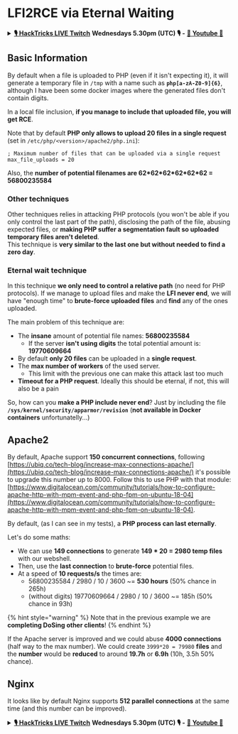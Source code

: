 # LFI2RCE via Eternal Waiting

<details>

<summary><a href="https://www.twitch.tv/hacktricks_live/schedule"><strong>🎙️ HackTricks LIVE Twitch</strong></a> <strong>Wednesdays 5.30pm (UTC) 🎙️ -</strong> <a href="https://www.youtube.com/@hacktricks_LIVE"><strong>🎥 Youtube 🎥</strong></a></summary>

* Do you work in a **cybersecurity company**? Do you want to see your **company advertised in HackTricks**? or do you want to have access to the **latest version of the PEASS or download HackTricks in PDF**? Check the [**SUBSCRIPTION PLANS**](https://github.com/sponsors/carlospolop)!
* Discover [**The PEASS Family**](https://opensea.io/collection/the-peass-family), our collection of exclusive [**NFTs**](https://opensea.io/collection/the-peass-family)
* Get the [**official PEASS & HackTricks swag**](https://peass.creator-spring.com)
* **Join the** [**💬**](https://emojipedia.org/speech-balloon/) [**Discord group**](https://discord.gg/hRep4RUj7f) or the [**telegram group**](https://t.me/peass) or **follow** me on **Twitter** [**🐦**](https://github.com/carlospolop/hacktricks/tree/7af18b62b3bdc423e11444677a6a73d4043511e9/\[https:/emojipedia.org/bird/README.md)[**@carlospolopm**](https://twitter.com/carlospolopm)**.**
* **Share your hacking tricks by submitting PRs to the** [**hacktricks repo**](https://github.com/carlospolop/hacktricks) **and** [**hacktricks-cloud repo**](https://github.com/carlospolop/hacktricks-cloud).

</details>

## Basic Information

By default when a file is uploaded to PHP (even if it isn't expecting it), it will generate a temporary file in `/tmp` with a name such as **`php[a-zA-Z0-9]{6}`**, although I have been some docker images where the generated files don't contain digits.

In a local file inclusion, **if you manage to include that uploaded file, you will get RCE**.

Note that by default **PHP only allows to upload 20 files in a single request** (set in `/etc/php/<version>/apache2/php.ini`):&#x20;

```
; Maximum number of files that can be uploaded via a single request
max_file_uploads = 20
```

Also, the **number of potential filenames are 62\*62\*62\*62\*62\*62 = 56800235584**

### Other techniques

Other techniques relies in attacking PHP protocols (you won't be able if you only control the last part of the path), disclosing the path of the file, abusing expected files, or **making PHP suffer a segmentation fault so uploaded temporary files aren't deleted**.\
This technique is **very similar to the last one but without needed to find a zero day**.

### Eternal wait technique

In this technique **we only need to control a relative path** (no need for PHP protocols). If we manage to upload files and make the **LFI never end**, we will have "enough time" to **brute-force uploaded files** and **find** any of the ones uploaded.

The main problem of this technique are:

* The **insane** amount of potential file names: **56800235584**
  * If the server **isn't using digits** the total potential amount is: **19770609664**
* By default **only 20 files** can be uploaded in a **single request**.
* The **max number of workers** of the used server.
  * This limit with the previous one can make this attack last too much
* **Timeout for a PHP request**. Ideally this should be eternal, if not, this will also be a pain

So, how can you **make a PHP include never end**? Just by including the file **`/sys/kernel/security/apparmor/revision`** (**not available in Docker containers** unfortunatelly...)

## Apache2

By default, Apache support **150 concurrent connections**, following [https://ubiq.co/tech-blog/increase-max-connections-apache/](https://ubiq.co/tech-blog/increase-max-connections-apache/) it's possible to upgrade this number up to 8000. Follow this to use PHP with that module: [https://www.digitalocean.com/community/tutorials/how-to-configure-apache-http-with-mpm-event-and-php-fpm-on-ubuntu-18-04](https://www.digitalocean.com/community/tutorials/how-to-configure-apache-http-with-mpm-event-and-php-fpm-on-ubuntu-18-04).

By default, (as I can see in my tests), a **PHP process can last eternally**.

Let's do some maths:

* We can use **149 connections** to generate **149 \* 20 = 2980 temp files** with our webshell.
* Then, use the **last connection** to **brute-force** potential files.
* At a speed of **10 requests/s** the times are:
  * 56800235584 / 2980 / 10 / 3600 \~= **530 hours** (50% chance in 265h)
  * (without digits) 19770609664 / 2980 / 10 / 3600 \~= 185h (50% chance in 93h)

{% hint style="warning" %}
Note that in the previous example we are **completing DoSing other clients**!
{% endhint %}

If the Apache server is improved and we could abuse **4000 connections** (half way to the max number). We could create `3999*20 = 79980` **files** and the **number** would be **reduced** to around **19.7h** or **6.9h** (10h, 3.5h 50% chance).

## Nginx

It looks like by default Nginx supports **512 parallel connections** at the same time (and this number can be improved).

<details>

<summary><a href="https://www.twitch.tv/hacktricks_live/schedule"><strong>🎙️ HackTricks LIVE Twitch</strong></a> <strong>Wednesdays 5.30pm (UTC) 🎙️ -</strong> <a href="https://www.youtube.com/@hacktricks_LIVE"><strong>🎥 Youtube 🎥</strong></a></summary>

* Do you work in a **cybersecurity company**? Do you want to see your **company advertised in HackTricks**? or do you want to have access to the **latest version of the PEASS or download HackTricks in PDF**? Check the [**SUBSCRIPTION PLANS**](https://github.com/sponsors/carlospolop)!
* Discover [**The PEASS Family**](https://opensea.io/collection/the-peass-family), our collection of exclusive [**NFTs**](https://opensea.io/collection/the-peass-family)
* Get the [**official PEASS & HackTricks swag**](https://peass.creator-spring.com)
* **Join the** [**💬**](https://emojipedia.org/speech-balloon/) [**Discord group**](https://discord.gg/hRep4RUj7f) or the [**telegram group**](https://t.me/peass) or **follow** me on **Twitter** [**🐦**](https://github.com/carlospolop/hacktricks/tree/7af18b62b3bdc423e11444677a6a73d4043511e9/\[https:/emojipedia.org/bird/README.md)[**@carlospolopm**](https://twitter.com/carlospolopm)**.**
* **Share your hacking tricks by submitting PRs to the** [**hacktricks repo**](https://github.com/carlospolop/hacktricks) **and** [**hacktricks-cloud repo**](https://github.com/carlospolop/hacktricks-cloud).

</details>
